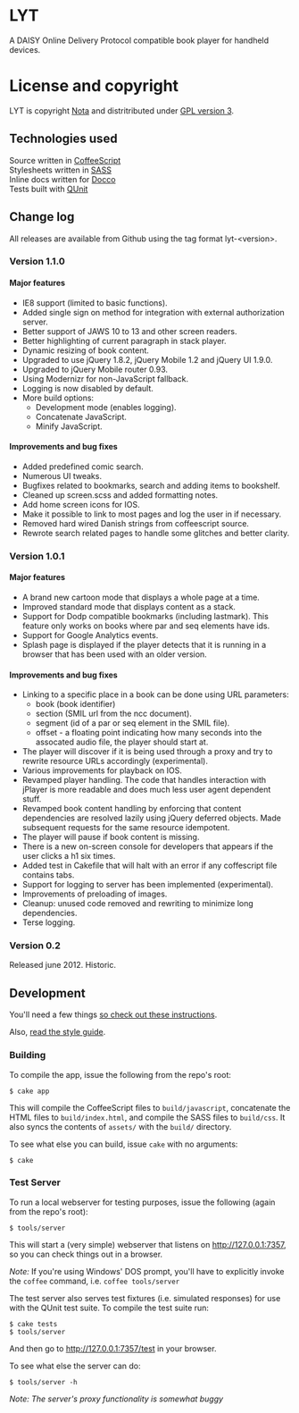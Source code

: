 # LYT

A DAISY Online Delivery Protocol compatible book player for handheld devices.

# License and copyright

LYT is copyright [Nota](http://nota.nu/) and distritributed under [GPL version 3](/Notalib/LYT/blob/master/gpl-license.txt).

## Technologies used

Source written in [CoffeeScript](http://jashkenas.github.com/coffee-script/)  
Stylesheets written in [SASS](http://sass-lang.com/)  
Inline docs written for [Docco](http://jashkenas.github.com/docco/)  
Tests built with [QUnit](http://docs.jquery.com/QUnit)

## Change log

All releases are available from Github using the tag format lyt-&lt;version&gt;.

### Version 1.1.0

#### Major features

  * IE8 support (limited to basic functions).
  * Added single sign on method for integration with external authorization server.
  * Better support of JAWS 10 to 13 and other screen readers.
  * Better highlighting of current paragraph in stack player.
  * Dynamic resizing of book content.
  * Upgraded to use jQuery 1.8.2, jQuery Mobile 1.2 and jQuery UI 1.9.0.
  * Upgraded to jQuery Mobile router 0.93.
  * Using Modernizr for non-JavaScript fallback.
  * Logging is now disabled by default.
  * More build options:
    * Development mode (enables logging).
    * Concatenate JavaScript.
    * Minify JavaScript.

#### Improvements and bug fixes

  * Added predefined comic search.
  * Numerous UI tweaks.
  * Bugfixes related to bookmarks, search and adding items to bookshelf.
  * Cleaned up screen.scss and added formatting notes.
  * Add home screen icons for IOS.
  * Make it possible to link to most pages and log the user in if necessary.
  * Removed hard wired Danish strings from coffeescript source.
  * Rewrote search related pages to handle some glitches and better clarity.
 

### Version 1.0.1

#### Major features

  * A brand new cartoon mode that displays a whole page at a time.
  * Improved standard mode that displays content as a stack.
  * Support for Dodp compatible bookmarks (including lastmark).
    This feature only works on books where par and seq elements have ids.
  * Support for Google Analytics events.
  * Splash page is displayed if the player detects that it is running in a
    browser that has been used with an older version.

#### Improvements and bug fixes

  * Linking to a specific place in a book can be done using URL parameters:
    * book (book identifier)
    * section (SMIL url from the ncc document).
    * segment (id of a par or seq element in the SMIL file).
    * offset - a floating point indicating how many seconds into the assocated
      audio file, the player should start at.
  * The player will discover if it is being used through a proxy and try to
    rewrite resource URLs accordingly (experimental).
  * Various improvements for playback on IOS.
  * Revamped player handling. The code that handles interaction with jPlayer
    is more readable and does much less user agent dependent stuff.
  * Revamped book content handling by enforcing that content dependencies
    are resolved lazily using jQuery deferred objects. Made subsequent requests
    for the same resource idempotent.
  * The player will pause if book content is missing.
  * There is a new on-screen console for developers that appears if the user
    clicks a h1 six times.
  * Added test in Cakefile that will halt with an error if any coffescript
    file contains tabs.
  * Support for logging to server has been implemented (experimental).
  * Improvements of preloading of images.
  * Cleanup: unused code removed and rewriting to minimize long dependencies.
  * Terse logging.
   

### Version 0.2

Released june 2012. Historic.

## Development
You'll need a few things [so check out these instructions](/Notalib/LYT/wiki/Prerequisites).

Also, [read the style guide](/Notalib/coffeescript-style-guide).

### Building

To compile the app, issue the following from the repo's root:

    $ cake app

This will compile the CoffeeScript files to `build/javascript`, concatenate the HTML files to `build/index.html`, and compile the SASS files to `build/css`. It also syncs the contents of `assets/` with the `build/` directory.

To see what else you can build, issue `cake` with no arguments:

    $ cake

### Test Server

To run a local webserver for testing purposes, issue the following (again from the repo's root):

    $ tools/server

This will start a (very simple) webserver that listens on http://127.0.0.1:7357, so you can check things out in a browser.

_Note:_ If you're using Windows' DOS prompt, you'll have to explicitly invoke the `coffee` command, i.e. `coffee tools/server`

The test server also serves test fixtures (i.e. simulated responses) for use with the QUnit test suite. To compile the test suite run: 

    $ cake tests
    $ tools/server

And then go to http://127.0.0.1:7357/test in your browser.

To see what else the server can do:

    $ tools/server -h

_Note: The server's proxy functionality is somewhat buggy_
